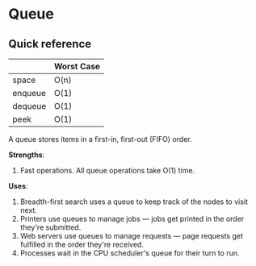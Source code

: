 # Queue

## Quick reference

|           | Worst Case |
| --------- | ---------- |
| space     | O(n)       |
| enqueue   | O(1)       |
| dequeue   | O(1)       |
| peek      | O(1)       |

A queue stores items in a first-in, first-out (FIFO) order.

**Strengths**:
1. Fast operations. All queue operations take O(1) time.

**Uses**:
1. Breadth-first search uses a queue to keep track of the nodes to visit next.
2. Printers use queues to manage jobs — jobs get printed in the order they're submitted.
3. Web servers use queues to manage requests — page requests get fulfilled in the order they're 
received.
4. Processes wait in the CPU scheduler's queue for their turn to run.

